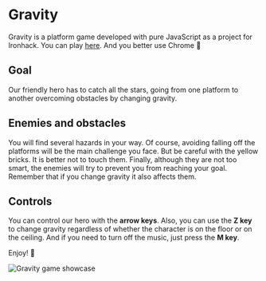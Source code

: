# Gravity

Gravity is a platform game developed with pure JavaScript as a project for Ironhack. You can play [here](https://hernandezgonzalo.github.io/gravity/). And you better use Chrome 🤪

## Goal

Our friendly hero has to catch all the stars, going from one platform to another overcoming obstacles by changing gravity.

## Enemies and obstacles

You will find several hazards in your way. Of course, avoiding falling off the platforms will be the main challenge you face. But be careful with the yellow bricks. It is better not to touch them. Finally, although they are not too smart, the enemies will try to prevent you from reaching your goal. Remember that if you change gravity it also affects them.

## Controls

You can control our hero with the **arrow keys**. Also, you can use the **Z key** to change gravity regardless of whether the character is on the floor or on the ceiling. And if you need to turn off the music, just press the **M key**.

Enjoy! 👾

![Gravity game showcase](https://user-images.githubusercontent.com/54455748/71007489-60b17c00-20e7-11ea-9f73-0fbe2f7100c9.gif)
